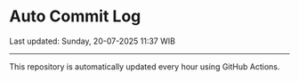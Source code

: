 # Auto Commit Log

Last updated: Sunday, 20-07-2025 11:37 WIB

---

This repository is automatically updated every hour using GitHub Actions.
